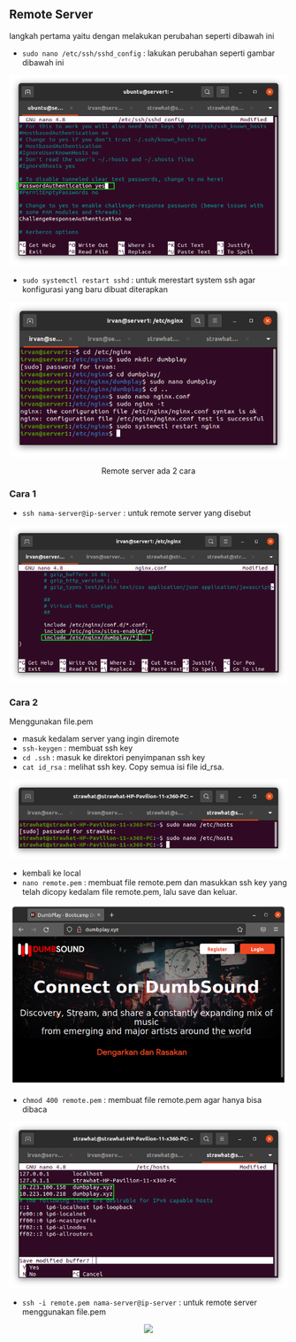 ## Remote Server

langkah pertama yaitu dengan melakukan perubahan seperti dibawah ini

- `sudo nano /etc/ssh/sshd_config` : lakukan perubahan seperti gambar dibawah ini

<p align="center"><img src="../week-1/assets/Remote-Server/2.png"></p>

- `sudo systemctl restart sshd` : untuk merestart system ssh agar konfigurasi yang baru dibuat diterapkan

<p align="center"><img src="../week-1/assets/Reverse-Proxy-and-Virtual-Domain/1.png"></p>

<p align="center">Remote server ada 2 cara</p>

### Cara 1

- `ssh nama-server@ip-server` : untuk remote server yang disebut

<p align="center"><img src="../week-1/assets/Reverse-Proxy-and-Virtual-Domain/3.png"></p>

### Cara 2

Menggunakan file.pem

- masuk kedalam server yang ingin diremote
- `ssh-keygen` : membuat ssh key
- `cd .ssh` : masuk ke direktori penyimpanan ssh key
- `cat id_rsa` : melihat ssh key. Copy semua isi file id_rsa.

<p align="center"><img src="../week-1/assets/Reverse-Proxy-and-Virtual-Domain/4.png"></p>

- kembali ke local
- `nano remote.pem` : membuat file remote.pem dan masukkan ssh key yang telah dicopy kedalam file remote.pem, lalu save dan keluar.

<p align="center"><img src="../week-1/assets/Reverse-Proxy-and-Virtual-Domain/6.png"></p>

- `chmod 400 remote.pem` : membuat file remote.pem agar hanya bisa dibaca

<p align="center"><img src="../week-1/assets/Reverse-Proxy-and-Virtual-Domain/5.png"></p>

- `ssh -i remote.pem nama-server@ip-server` : untuk remote server menggunakan file.pem

<p align="center"><img src="../week-1/assets/Reverse-Proxy-and-Virtual-Domain/7.png"></p>
